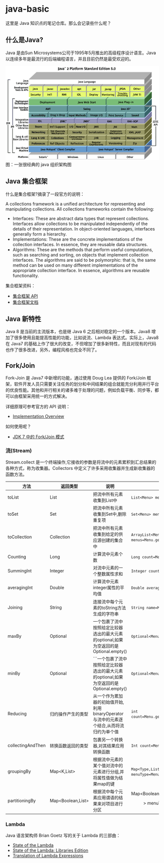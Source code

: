 # java-basic
这里是 Java 知识点的笔记仓库。那么会记录些什么呢？

## 什么是Java?
Java 是由Sun Microsystems公司于1995年5月推出的高级程序设计语言。Java 以连续多年是最流行的后端编程语言，并且目前仍然是最受欢迎的。

![j2se5](./images/j2se5.gif)   
图：一张很经典的 java 组织架构图

## Java 集合框架

什么是集合框架?摘录了一段官方的说明：

A collections framework is a unified architecture for representing and manipulating collections. All collections frameworks contain the following:

* Interfaces: These are abstract data types that represent collections. Interfaces allow collections to be manipulated independently of the details of their representation. In object-oriented languages, interfaces generally form a hierarchy.
* Implementations: These are the concrete implementations of the collection interfaces. In essence, they are reusable data structures.
* Algorithms: These are the methods that perform useful computations, such as searching and sorting, on objects that implement collection interfaces. The algorithms are said to be polymorphic: that is, the same method can be used on many different implementations of the appropriate collection interface. In essence, algorithms are reusable functionality.

集合框架资料： 
* [集合框架 API](https://docs.oracle.com/javase/8/docs/technotes/guides/collections/index.html)    
* [集合框架文档](https://docs.oracle.com/javase/tutorial/collections/intro/index.html)    

## Java 新特性
Java 8 是当前的主流版本，也是继 Java 6 之后相对稳定的一个版本。Java8 增加了很多使用且能提高性能的功能，比如说流、Lambda 表达式。实际上，Java8 在 Java7 的基础上作了很大的改变，不但增加了很多新特性，而且对现有的代码也作了很多改进，另外，编程风格也完全不同了。

## Fork/Join
Fork-Join 是 Java7 中新增的功能，通过使用 Doug Lea 提供的 Fork/Join 框架，软件开发人员只需要关注任务的划分和中间结果的组合就能充分利用并行平台的优良性能。其他和并行相关的诸多难于处理的问题，例如负载平衡、同步等，都可以由框架采用统一的方式解决。

详细原理可参考官方的 API 说明：     
* [Implementation Overview](./syntax-point/fork-join.md)    

如何使用呢？
* [JDK 7 中的 Fork/Join 模式](https://www.ibm.com/developerworks/cn/java/j-lo-forkjoin/)   

### 流(Stream)
Stream.collect 是一个终端操作,它接收的参数是将流中的元素累积到汇总结果的各种方式，称为收集器。Collectors 中定义了许多采用收集器并生成新收集器的函数方法。

|方法|返回类型|说明|示例|
|-------|----|---------|----------------|
|toList|List<T>|把流中所有元素收集到List中|```List<Menu> menus=Menu.getMenus.stream().collect(Collectors.toList())```|
|toSet|Set<T>|把流中所有元素收集到Set中,删除重复项|```Set<Menu> menus=Menu.getMenus.stream().collect(Collectors.toSet())```|
|toCollection|Collection<T>|把流中所有元素收集到给定的供应源创建的集合中|```ArrayList<Menu> menus=Menu.getMenus.stream().collect(Collectors.toCollection(ArrayList::new))```|
|Counting|Long|计算流中元素个数|```Long count=Menu.getMenus.stream().collect(counting)```|
|SummingInt|Integer|对流中元素的一个整数属性求和|```Integer count=Menu.getMenus.stream().collect(summingInt(Menu::getCalories))```|
|averagingInt|Double|计算流中元素integer属性的平均值|```Double averaging=Menu.getMenus.stream().collect(averagingInt(Menu::getCalories))```|
|Joining|String|连接流中每个元素的toString方法生成的字符串|```String name=Menu.getMenus.stream().map(Menu::getName).collect(joining(“, ”))```|
|maxBy|Optional<T>|一个包裹了流中按照给定比较器选出的最大元素的optional,如果为空返回的是Optional.empty()|```Optional<Menu> fattest=Menu.getMenus.stream().collect(maxBy(Menu::getCalories))```|
|minBy|Optional<T>|```一个包裹了流中按照给定比较器选出的最大元素的optional,如果为空返回的是Optional.empty()|```Optional<Menu> lessest=Menu.getMenus.stream().collect(minBy(Menu::getCalories))```|
|Reducing|归约操作产生的类型|从一个作为累加器的初始值开始,利用binaryOperator与流中的元素逐个结合,从而将流归约为单个值|```int count=Menu.getMenus.stream().collect(reducing(0,Menu::getCalories,Integer::sum))```|
|collectingAndThen|转换函数返回的类型|包裹另一个转换器,对其结果应用转换函数|```Int count=Menu.getMenus.stream().collect(collectingAndThen(toList(),List::size))```|
|groupingBy|Map<K,List<T>>|根据流中元素的某个值对流中的元素进行分组,并将属性值做为结果map的键|```Map<Type,List<Menu>> menuType=Menu.getMenus.stream().collect(groupingby(Menu::getType))```|
|partitioningBy|Map<Boolean,List<T>>|根据流中每个元素应用谓语的结果来对项目进行分区|Map<Boolean,List<Menu>> menuType=Menu.getMenus.stream().collect(partitioningBy(Menu::isType))```|
 
### Lambda
Java 语言架构师 Brian Goetz 写的关于 Lambda 的三部曲：
* [State of the Lambda](http://cr.openjdk.java.net/~briangoetz/lambda/lambda-state-final.html)       
* [State of the Lambda: Libraries Edition](http://cr.openjdk.java.net/~briangoetz/lambda/lambda-libraries-final.html)      
* [Translation of Lambda Expressions](http://cr.openjdk.java.net/~briangoetz/lambda/lambda-translation.html)     


